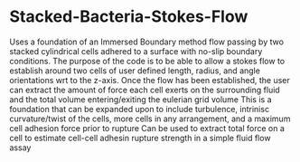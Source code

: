 # Stacked-Bacteria-Stokes-Flow
Uses a foundation of an Immersed Boundary method flow passing by two stacked cylindrical cells adhered to a surface with no-slip boundary conditions. 
The purpose of the code is to be able to allow a stokes flow to establish around two cells of user defined length, radius, and angle orientations wrt to the z-axis. 
Once the flow has been established, the user can extract the amount of force each cell exerts on the surrounding fluid and the total volume entering/exiting the eulerian grid volume
This is a foundation that can be expanded upon to include turbulence, intrinisc curvature/twist of the cells, more cells in any arrangement, and a maximum cell adhesion force prior to rupture
Can be used to extract total force on a cell to estimate cell-cell adhesin rupture strength in a simple fluid flow assay
